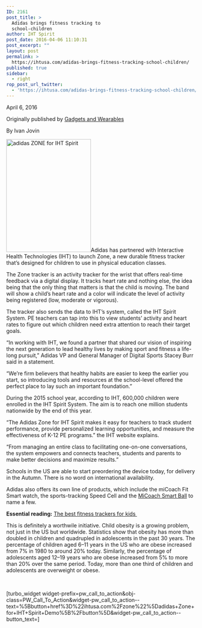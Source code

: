 ```yaml
---
ID: 2161
post_title: >
  Adidas brings fitness tracking to
  school-children
author: IHT Spirit
post_date: 2016-04-06 11:10:31
post_excerpt: ""
layout: post
permalink: >
  https://ihtusa.com/adidas-brings-fitness-tracking-school-children/
published: true
sidebar:
  - right
rop_post_url_twitter:
  - 'https://ihtusa.com/adidas-brings-fitness-tracking-school-children/?utm_source=ReviveOldPost&utm_medium=social&utm_campaign=ReviveOldPost'
---
```

April 6, 2016

Originally published by <a href="http://gadgetsandwearables.com/2016/04/06/adidas-zone/" target="_blank">Gadgets and Wearables</a>

By Ivan Jovin

<a href="https://ihtusa.com/wp-content/uploads/2015/11/ZONE-600x800-on-White.jpg"><img class="alignleft size-medium wp-image-1652" src="https://ihtusa.com/wp-content/uploads/2015/11/ZONE-600x800-on-White-225x300.jpg" alt="adidas ZONE for IHT Spirit" width="225" height="300"></a>Adidas has partnered with Interactive Health Technologies (IHT) to launch Zone, a new durable fitness tracker that’s designed for children to use in physical education classes.

The Zone tracker is an activity tracker for the wrist that offers real-time feedback via a digital display. It tracks heart rate and nothing else, the idea being that the only thing that matters is that the child is moving. The band will show a child’s heart rate and a color will indicate the level of activity being registered (low, moderate or vigorous).

<!--more-->The tracker also sends the data to IHT’s system, called the IHT Spirit System. PE teachers can tap into this to view students’ activity and heart rates to figure out which children need extra attention to reach their target goals.

“In working with IHT, we found a partner that shared our vision of inspiring the next generation to lead healthy lives by making sport and fitness a life-long pursuit,” Adidas VP and General Manager of Digital Sports Stacey Burr said in a statement.

“We’re firm believers that healthy habits are easier to keep the earlier you start, so introducing tools and resources at the school-level offered the perfect place to lay such an important foundation.”

During the 2015 school year, according to IHT, 600,000 children were enrolled in the IHT Spirit System. The aim is to reach one million students nationwide by the end of this year.

“The Adidas Zone for IHT Spirit makes it easy for teachers to track student performance, provide personalized learning opportunities, and measure the effectiveness of K-12 PE programs.” the IHT website explains.

“From managing an entire class to facilitating one-on-one conversations, the system empowers and connects teachers, students and parents to make better decisions and maximize results.”

Schools in the US are able to start preordering the device today, for delivery in the Autumn. There is no word on international availability.

Adidas also offers its own line of products, which include the miCoach Fit Smart watch, the sports-tracking Speed Cell and the&nbsp;<a href="http://gadgetsandwearables.com/2015/12/25/top-smart-gadgets-for-footballsoccer/">MiCoach Smart Ball</a>&nbsp;to name a few.

<strong>Essential reading:</strong>&nbsp;<a href="http://gadgetsandwearables.com/2015/12/02/fitness-trackers-kids/">The best fitness trackers for kids&nbsp;</a>

This is definitely a worthwile initiative. Child obesity is a growing problem, not just in the US but worldwide. Statistics show that obesity has more than doubled in children and quadrupled in adolescents in the past 30 years. The percentage of children aged 6–11 years in the US who are obese increased from 7% in 1980 to around 20% today. Similarly, the percentage of adolescents aged 12–19 years who are obese increased from 5% to more than 20% over the same period. Today, more than one third of children and adolescents are overweight or obese.

&nbsp;

[turbo_widget widget-prefix=pw_call_to_action&amp;obj-class=PW_Call_To_Action&amp;widget-pw_call_to_action--text=%5Bbutton+href%3D%22ihtusa.com%2Fzone%22%5Dadidas+Zone+for+IHT+Spirit+Demo%5B%2Fbutton%5D&amp;widget-pw_call_to_action--button_text=]

&nbsp;

&nbsp;